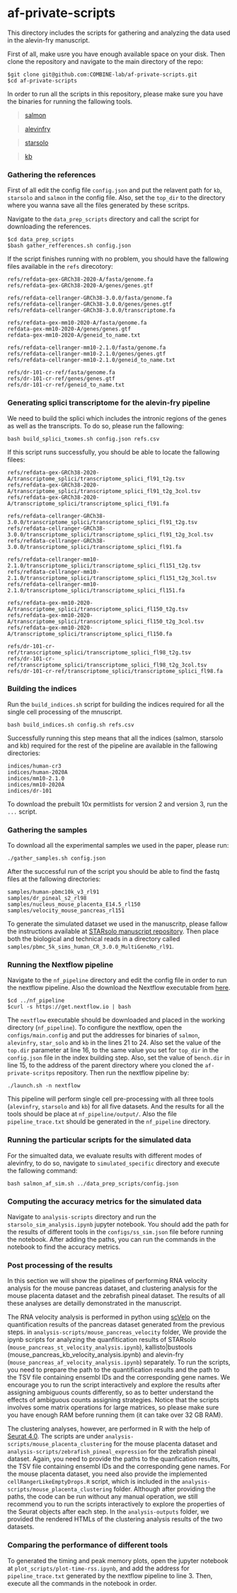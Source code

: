 # af-private-scripts

This directory includes the scripts for gathering and analyzing the data used in the alevin-fry manuscript.


First of all, make usre you have enough available space on your disk. Then clone the repository and navigate to the main directory of the repo:
```
$git clone git@github.com:COMBINE-lab/af-private-scripts.git
$cd af-private-scripts
```

In order to run all the scripts in this repository, please make sure you have the binaries for running the fallowing tools.

> [salmon](https://github.com/COMBINE-lab/salmon)

> [alevinfry](https://github.com/COMBINE-lab/alevin-fry)

> [starsolo](https://github.com/alexdobin/STAR)

> [kb](https://github.com/pachterlab/kb_python)

### Gathering the references
First of all edit the config file `config.json` and put the relavent path for `kb`, `starsolo` and `salmon` in the config file. Also, set the `top_dir` to the directory where you wanna save all the files generated by these scritps.

Navigate to the `data_prep_scripts` directory and call the script for downloading the references.
```
$cd data_prep_scripts
$bash gather_refferences.sh config.json
```

If the script finishes running with no problem, you should have the fallowing files available in the `refs` direcotory:
```
refs/refdata-gex-GRCh38-2020-A/fasta/genome.fa
refs/refdata-gex-GRCh38-2020-A/genes/genes.gtf

refs/refdata-cellranger-GRCh38-3.0.0/fasta/genome.fa
refs/refdata-cellranger-GRCh38-3.0.0/genes/genes.gtf
refs/refdata-cellranger-GRCh38-3.0.0/transcriptome.fa

refs/refdata-gex-mm10-2020-A/fasta/genome.fa
refdata-gex-mm10-2020-A/genes/genes.gtf
refdata-gex-mm10-2020-A/geneid_to_name.txt

refs/refdata-cellranger-mm10-2.1.0/fasta/genome.fa
refs/refdata-cellranger-mm10-2.1.0/genes/genes.gtf
refs/refdata-cellranger-mm10-2.1.0/geneid_to_name.txt

refs/dr-101-cr-ref/fasta/genome.fa
refs/dr-101-cr-ref/genes/genes.gtf
refs/dr-101-cr-ref/geneid_to_name.txt
```

### Generating splici transcriptome for the alevin-fry pipeline
We need to build the splici which includes the intronic regions of the genes as well as the transcripts. To do so, please run the fallowing:
```
bash build_splici_txomes.sh config.json refs.csv
```

If this script runs successfully, you should be able to locate the fallowing filees:
```
refs/refdata-gex-GRCh38-2020-A/transcriptome_splici/transcriptome_splici_fl91_t2g.tsv
refs/refdata-gex-GRCh38-2020-A/transcriptome_splici/transcriptome_splici_fl91_t2g_3col.tsv
refs/refdata-gex-GRCh38-2020-A/transcriptome_splici/transcriptome_splici_fl91.fa

refs/refdata-cellranger-GRCh38-3.0.0/transcriptome_splici/transcriptome_splici_fl91_t2g.tsv
refs/refdata-cellranger-GRCh38-3.0.0/transcriptome_splici/transcriptome_splici_fl91_t2g_3col.tsv
refs/refdata-cellranger-GRCh38-3.0.0/transcriptome_splici/transcriptome_splici_fl91.fa

refs/refdata-cellranger-mm10-2.1.0/transcriptome_splici/transcriptome_splici_fl151_t2g.tsv
refs/refdata-cellranger-mm10-2.1.0/transcriptome_splici/transcriptome_splici_fl151_t2g_3col.tsv
refs/refdata-cellranger-mm10-2.1.0/transcriptome_splici/transcriptome_splici_fl151.fa

refs/refdata-gex-mm10-2020-A/transcriptome_splici/transcriptome_splici_fl150_t2g.tsv
refs/refdata-gex-mm10-2020-A/transcriptome_splici/transcriptome_splici_fl150_t2g_3col.tsv
refs/refdata-gex-mm10-2020-A/transcriptome_splici/transcriptome_splici_fl150.fa

refs/dr-101-cr-ref/transcriptome_splici/transcriptome_splici_fl98_t2g.tsv
refs/dr-101-cr-ref/transcriptome_splici/transcriptome_splici_fl98_t2g_3col.tsv
refs/dr-101-cr-ref/transcriptome_splici/transcriptome_splici_fl98.fa
```

### Building the indices

Run the `build_indices.sh` script for building the indices required for all the single cell processing of the mnuscript.
```
bash build_indices.sh config.sh refs.csv
```

Successfully running this step means that all the indices (salmon, starsolo and kb) required for the rest of the pipeline are available in the fallowing directories:
```
indices/human-cr3
indices/human-2020A
indices/mm10-2.1.0
indices/mm10-2020A
indices/dr-101
```

To download the prebuilt 10x permitlists for version 2 and version 3, run the `...` script. 

### Gathering the samples
To download all the experimental samples we used in the paper, please run:
```
./gather_samples.sh config.json
```
After the successful run of the script you should be able to find the fastq files at the fallowing directories:
```
samples/human-pbmc10k_v3_rl91
samples/dr_pineal_s2_rl98
samples/nucleus_mouse_placenta_E14.5_rl150
samples/velocity_mouse_pancreas_rl151
```

To generate the simulated dataset we used in the manuscritp, please fallow the instructions available at [STARsolo manuscript repository](https://github.com/dobinlab/STARsoloManuscript). Then place both the biological and technical reads in a directory called `samples/pbmc_5k_sims_human_CR_3.0.0_MultiGeneNo_rl91`.

### Running the Nextflow pipeline
Navigate to the `nf_pipeline` directory and edit the config file in order to run the nextflow pipeline. Also the download the Nextflow executable from [here](https://www.nextflow.io/).
```
$cd ../nf_pipeline
$curl -s https://get.nextflow.io | bash
```
The `nextflow` executable should be downloaded and placed in the working directory (`nf_pipeline`).
To configure the nextflow, open the `configs/main.config` and put the addresses for binaries of `salmon`, `alevinfry`, `star_solo` and `kb` in the lines 21 to 24. Also set the value of the `top.dir` parameter at line 16, to the same value you set for `top_dir` in the `config.json` file in the index building step. Also, set the value of `bench.dir` in line 15, to the address of the parent directory where you cloned the `af-private-scritps` repository.
Then run the nextflow pipeline by:
```
./launch.sh -n nextflow
```

This pipeline will perform single cell pre-processing with all three tools (`alevinfry`, `starsolo` and `kb`) for all five datasets. And the results for all the tools should be place at `nf_pipeline/output/`. Also the file `pipeline_trace.txt` should be generated in the `nf_pipeline` directory.

### Running the particular scripts for the simulated data
For the simualted data, we evaluate results with different modes of alevinfry, to do so, navigate to `simulated_specific` directory and execute the fallowing command:
```
bash salmon_af_sim.sh ../data_prep_scripts/config.json
```

### Computing the accuracy metrics for the simulated data

Navigate to `analysis-scripts` directory and run the `starsolo_sim_analysis.ipynb` jupyter notebook. You should add the path for the results of different tools in the `configs/ss_sim.json` file before running the notebook. After adding the paths, you can run the commands in the notebook to find the accuracy metrics.

### Post processing of the results

In this section we will show the pipelines of performing RNA velocity analysis for the mouse pancreas dataset, and clustering analysis for the mouse placenta dataset and the zebrafish pineal dataset. The results of all these analyses are detailly demonstrated in the manuscript.

The RNA velocity analysis is performed in python using [scVelo](https://scvelo.readthedocs.io/) on the quantification results of the pancreas dataset generated from the previous steps. in `analysis-scripts/mouse_pancreas_velocity` folder, We provide the ipynb scripts for analyzing the quanfitication results of STARsolo (`mouse_pancreas_st_velocity_analysis.ipynb`), kallisto|bustools (mouse_pancreas_kb_velocity_analysis.ipynb) and alevin-fry (`mouse_pancreas_af_velocity_analysis.ipynb`) separately. To run the scripts, you need to prepare the path to the quantification results and the path to the TSV file containing ensembl IDs and the corresponding gene names. We encourage you to run the script interactively and explore the results after assigning ambiguous counts differently, so as to better understand the effects of ambiguous counts assigning strategies. Notice that the scripts involves some matrix operations for large matrices, so please make sure you have enough RAM before running them (it can take over 32 GB RAM). 

The clustering analyses, however, are performed in R with the help of [Seurat 4.0](https://satijalab.org/seurat/). The scripts are under `analysis-scripts/mouse_placenta_clustering` for the mouse placenta dataset and `analysis-scripts/zebrafish_pineal_expression` for the zebrafish pineal dataset. Again, you need to provide the paths to the quanfication results, the TSV file containing ensembl IDs and the corresponding gene names. For the mouse placenta dataset, you need also provide the implemented `cellRangerLikeEmptyDrops.R` script, which is included in the `analysis-scripts/mouse_placenta_clustering` folder. Although after providing the paths, the code can be run without any manual operation, we still recommend you to run the scripts interactively to explore the properties of the Seurat objects after each step. In the `analysis-outputs` folder, we provided the rendered HTMLs of the clustering analysis results of the two datasets. 

### Comparing the performance of different tools
To generated the timing and peak memory plots, open the jupyter notebook at `plot_scripts/plot-time-rss.ipynb`, and add the address for `pipeline_trace.txt` generated by the nextflow pipeline to line 3. Then, execute all the commands in the notebook in order.

